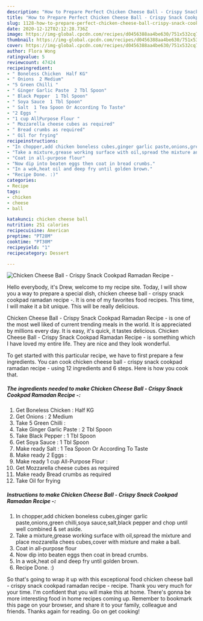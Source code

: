 ```yaml
---
description: "How to Prepare Perfect Chicken Cheese Ball - Crispy Snack Cookpad Ramadan Recipe -"
title: "How to Prepare Perfect Chicken Cheese Ball - Crispy Snack Cookpad Ramadan Recipe -"
slug: 1128-how-to-prepare-perfect-chicken-cheese-ball-crispy-snack-cookpad-ramadan-recipe
date: 2020-12-12T02:12:28.736Z
image: https://img-global.cpcdn.com/recipes/d0456388aa4be630/751x532cq70/chicken-cheese-ball-crispy-snack-cookpad-ramadan-recipe-recipe-main-photo.jpg
thumbnail: https://img-global.cpcdn.com/recipes/d0456388aa4be630/751x532cq70/chicken-cheese-ball-crispy-snack-cookpad-ramadan-recipe-recipe-main-photo.jpg
cover: https://img-global.cpcdn.com/recipes/d0456388aa4be630/751x532cq70/chicken-cheese-ball-crispy-snack-cookpad-ramadan-recipe-recipe-main-photo.jpg
author: Flora Wong
ratingvalue: 5
reviewcount: 47424
recipeingredient:
- " Boneless Chicken  Half KG"
- " Onions  2 Medium"
- "5 Green Chilli "
- " Ginger Garlic Paste  2 Tbl Spoon"
- " Black Pepper  1 Tbl Spoon"
- " Soya Sauce  1 Tbl Spoon"
- " Salt  1 Tea Spoon Or According To Taste"
- "2 Eggs "
- "1 cup AllPurpose Flour "
- " Mozzarella cheese cubes as required"
- " Bread crumbs as required"
- " Oil for frying"
recipeinstructions:
- "In chopper,add chicken boneless cubes,ginger garlic paste,onions,green chilli,soya sauce,salt,black pepper and chop until well combined &amp; set aside."
- "Take a mixture,grease working surface with oil,spread the mixture and place mozzarella chees cubes,cover with mixture and make a ball."
- "Coat in all-purpose flour"
- "Now dip into beaten eggs then coat in bread crumbs."
- "In a wok,heat oil and deep fry until golden brown."
- "Recipe Done. :)"
categories:
- Recipe
tags:
- chicken
- cheese
- ball

katakunci: chicken cheese ball 
nutrition: 251 calories
recipecuisine: American
preptime: "PT28M"
cooktime: "PT30M"
recipeyield: "1"
recipecategory: Dessert

---
```



![Chicken Cheese Ball - Crispy Snack Cookpad Ramadan Recipe -](https://img-global.cpcdn.com/recipes/d0456388aa4be630/751x532cq70/chicken-cheese-ball-crispy-snack-cookpad-ramadan-recipe-recipe-main-photo.jpg)

Hello everybody, it's Drew, welcome to my recipe site. Today, I will show you a way to prepare a special dish, chicken cheese ball - crispy snack cookpad ramadan recipe -. It is one of my favorites food recipes. This time, I will make it a bit unique. This will be really delicious.



Chicken Cheese Ball - Crispy Snack Cookpad Ramadan Recipe - is one of the most well liked of current trending meals in the world. It is appreciated by millions every day. It is easy, it's quick, it tastes delicious. Chicken Cheese Ball - Crispy Snack Cookpad Ramadan Recipe - is something which I have loved my entire life. They are nice and they look wonderful.


To get started with this particular recipe, we have to first prepare a few ingredients. You can cook chicken cheese ball - crispy snack cookpad ramadan recipe - using 12 ingredients and 6 steps. Here is how you cook that.

<!--inarticleads1-->

##### The ingredients needed to make Chicken Cheese Ball - Crispy Snack Cookpad Ramadan Recipe -:

1. Get  Boneless Chicken : Half KG
1. Get  Onions : 2 Medium
1. Take 5 Green Chilli :
1. Take  Ginger Garlic Paste : 2 Tbl Spoon
1. Take  Black Pepper : 1 Tbl Spoon
1. Get  Soya Sauce : 1 Tbl Spoon
1. Make ready  Salt : 1 Tea Spoon Or According To Taste
1. Make ready 2 Eggs :
1. Make ready 1 cup All-Purpose Flour :
1. Get  Mozzarella cheese cubes as required
1. Make ready  Bread crumbs as required
1. Take  Oil for frying




<!--inarticleads2-->

##### Instructions to make Chicken Cheese Ball - Crispy Snack Cookpad Ramadan Recipe -:

1. In chopper,add chicken boneless cubes,ginger garlic paste,onions,green chilli,soya sauce,salt,black pepper and chop until well combined &amp; set aside.
1. Take a mixture,grease working surface with oil,spread the mixture and place mozzarella chees cubes,cover with mixture and make a ball.
1. Coat in all-purpose flour
1. Now dip into beaten eggs then coat in bread crumbs.
1. In a wok,heat oil and deep fry until golden brown.
1. Recipe Done. :)




So that's going to wrap it up with this exceptional food chicken cheese ball - crispy snack cookpad ramadan recipe - recipe. Thank you very much for your time. I'm confident that you will make this at home. There's gonna be more interesting food in home recipes coming up. Remember to bookmark this page on your browser, and share it to your family, colleague and friends. Thanks again for reading. Go on get cooking!

